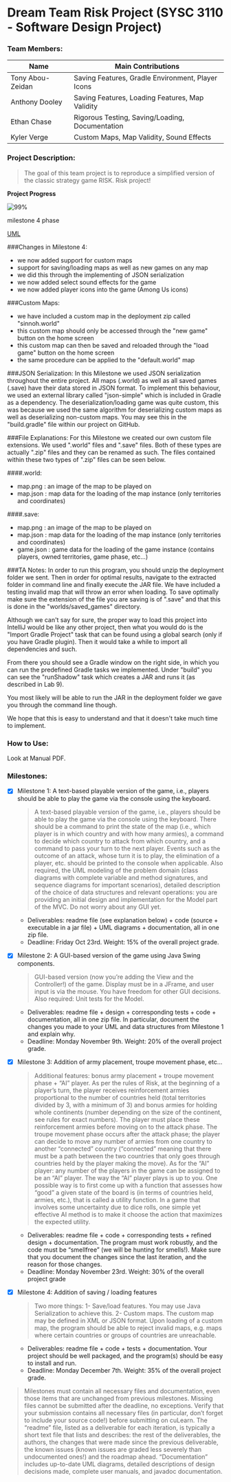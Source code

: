 # **Dream Team Risk Project (SYSC 3110 - Software Design Project)**

### Team Members:
Name | Main Contributions
------------ | -------------
Tony Abou-Zeidan | Saving Features, Gradle Environment, Player Icons
Anthony Dooley | Saving Features, Loading Features, Map Validity
Ethan Chase | Rigorous Testing, Saving/Loading, Documentation
Kyler Verge | Custom Maps, Map Validity, Sound Effects

### Project Description:
>The goal of this team project is to reproduce a simplified version of the classic strategy game RISK.
> Risk project!


 
**Project Progress**

![99%](https://progress-bar.dev/99)

milestone 4 phase

[UML](https://lucid.app/invitations/accept/fdd00eb0-1f04-4212-8db9-c9dd045a9c40)

###Changes in Milestone 4:
* we now added support for custom maps
* support for saving/loading maps as well as new games on any map
* we did this through the implementing of JSON serialization
* we now added select sound effects for the game
* we now added player icons into the game (Among Us icons)

###Custom Maps:
* we have included a custom map in the deployment zip called "sinnoh.world"
* this custom map should only be accessed through the "new game" button on the home screen
* this custom map can then be saved and reloaded through the "load game" button on the home screen
* the same procedure can be applied to the "default.world" map

###JSON Serialization:
In this Milestone we used JSON serialization throughout the entire project.
All maps (.world) as well as all saved games (.save) have their data stored in JSON format.
To implement this behaviour, we used an external library called "json-simple" which is included
in Gradle as a dependency.
The deserialization/loading game was quite custom, this was because we used the same algorithm for
deserializing custom maps as well as deserializing non-custom maps.
You may see this in the "build.gradle" file within our project on GitHub.

###File Explanations:
For this Milestone we created our own custom file extensions.
We used ".world" files and ".save" files. Both of these types are actually ".zip" files and they can be renamed as such.
The files contained within these two types of ".zip" files can be seen below.

####.world:
- map.png : an image of the map to be played on
- map.json : map data for the loading of the map instance (only territories and coordinates)

####.save:
- map.png : an image of the map to be played on
- map.json : map data for the loading of the map instance (only territories and coordinates)
- game.json : game data for the loading of the game instance (contains players, owned territories, game phase, etc...)

###TA Notes:
In order to run this program, you should unzip the deployment folder we sent.
Then in order for optimal results, navigate to the extracted folder in command line and finally execute the JAR file.
We have included a testing invalid map that will throw an error when loading.
To save optimally make sure the extension of the file you are saving is of ".save" and that this is done in the
"worlds/saved_games" directory.

Although we can't say for sure, the proper way to load this project into IntelliJ would be like any other project,
then what you would do is the "Import Gradle Project" task that can be found using a global search (only if you have Gradle plugin).
Then it would take a while to import all dependencies and such.

From there you should see a Gradle window on the right side, in which you can run the predefined Gradle tasks we implemented.
Under "build" you can see the "runShadow" task which creates a JAR and runs it (as described in Lab 9).

You most likely will be able to run the JAR in the deployment folder we gave you through the command line though.

We hope that this is easy to understand and that it doesn't take much time to implement.

### How to Use:
Look at Manual PDF.
    
### Milestones:
- [x] Milestone 1: A text-based playable version of the game, i.e., players should be able to play the game via the console using the keyboard.
    >A text-based playable version of the game, i.e., players should be able to
     play the game via the console using the keyboard. There should be a command to print
     the state of the map (i.e., which player is in which country and with how many armies), a
     command to decide which country to attack from which country, and a command to pass
     your turn to the next player. Events such as the outcome of an attack, whose turn it is to
     play, the elimination of a player, etc. should be printed to the console when applicable.
     Also required, the UML modeling of the problem domain (class diagrams with complete
     variable and method signatures, and sequence diagrams for important scenarios), detailed
     description of the choice of data structures and relevant operations: you are providing an
     initial design and implementation for the Model part of the MVC. Do not worry about
     any GUI yet.
    - Deliverables: readme file (see explanation below) + code (source + executable in
      a jar file) + UML diagrams + documentation, all in one zip file. 
    - Deadline: Friday Oct 23rd. Weight: 15% of the overall project grade.
    
- [x] Milestone 2: A GUI-based version of the game using Java Swing components.
    > GUI-based version (now you’re adding the View and the Controller!) of the
      game. Display must be in a JFrame, and user input is via the mouse. You have freedom
      for other GUI decisions. Also required: Unit tests for the Model. 
    - Deliverables: readme file + design + corresponding tests + code + documentation,
      all in one zip file. In particular, document the changes you made to your UML
      and data structures from Milestone 1 and explain why. 
    - Deadline: Monday November 9th. Weight: 20% of the overall project grade.

- [x] Milestone 3: Addition of army placement, troupe movement phase, etc...
    >  Additional features: bonus army placement + troupe movement phase +
      “AI” player. As per the rules of Risk, at the beginning of a player’s turn, the player
      receives reinforcement armies proportional to the number of countries held (total
      territories divided by 3, with a minimum of 3) and bonus armies for holding whole 
      continents (number depending on the size of the continent, see rules for exact numbers).
      The player must place these reinforcement armies before moving on to the attack phase.
      The troupe movement phase occurs after the attack phase; the player can decide to move
      any number of armies from one country to another “connected” country (“connected”
      meaning that there must be a path between the two countries that only goes through
      countries held by the player making the move). As for the “AI” player: any number of the
      players in the game can be assigned to be an “AI” player. The way the “AI” player plays
      is up to you. One possible way is to first come up with a function that assesses how
      “good” a given state of the board is (in terms of countries held, armies, etc.), that is called
      a utility function. In a game that involves some uncertainty due to dice rolls, one simple
      yet effective AI method is to make it choose the action that maximizes the expected
      utility. 
    - Deliverables: readme file + code + corresponding tests + refined design +
      documentation. The program must work robustly, and the code must be “smellfree” (we will be hunting for smells!). Make sure that you document the changes
      since the last iteration, and the reason for those changes.
    - Deadline: Monday November 23rd. Weight: 30% of the overall project grade
    
- [x] Milestone 4: Addition of saving / loading features
    > Two more things: 1- Save/load features. You may use Java Serialization to
     achieve this. 2- Custom maps. The custom map may be defined in XML or JSON format.
     Upon loading of a custom map, the program should be able to reject invalid maps, e.g.
     maps where certain countries or groups of countries are unreachable.
    - Deliverables: readme file + code + tests + documentation. Your project should be
      well packaged, and the program(s) should be easy to install and run.
    - Deadline: Monday December 7th. Weight: 35% of the overall project grade.

> Milestones must contain all necessary files and documentation, even those items that are
  unchanged from previous milestones. Missing files cannot be submitted after the
  deadline, no exceptions. Verify that your submission contains all necessary files (in
  particular, don’t forget to include your source code!) before submitting on cuLearn.
  The “readme” file, listed as a deliverable for each iteration, is typically a short text file
  that lists and describes: the rest of the deliverables, the authors, the changes that were
  made since the previous deliverable, the known issues (known issues are graded less
  severely than undocumented ones!) and the roadmap ahead.
  “Documentation” includes up-to-date UML diagrams, detailed descriptions of design
  decisions made, complete user manuals, and javadoc documentation.

